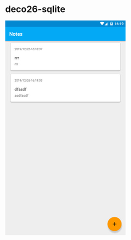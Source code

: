 # deco26-sqlite

![tampil](https://github.com/leon9reat/deco26-sqlite/blob/master/2019-12-26_16-19-34.jpg)
